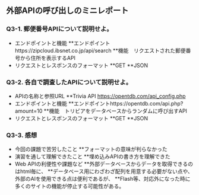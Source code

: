 ## 外部APIの呼び出しのミニレポート
### Q3-1. 郵便番号APIについて説明せよ。
* エンドポイントと機能
**エンドポイントhttps://zipcloud.ibsnet.co.jp/api/search 
**機能　リクエストされた郵便番号から住所を表示するAPI 
* リクエストとレスポンスのフォーマット
**GET 
**JSON 
### Q3-2. 各自で調査したAPIについて説明せよ。
* APIの名称と参照URL
**Trivia API https://opentdb.com/api_config.php 
* エンドポイントと機能
**エンドポイントhttps://opentdb.com/api.php?amount=10 
**機能　トリビアをデータベースからランダムに呼び出すAPI 
* リクエストとレスポンスのフォーマット
**GET 
**JSON 
### Q3-3. 感想
* 今回の課題で苦労したこと
**フォーマットの意味が判らなかった 
* 演習を通して理解できたこと
**埋め込みAPIの書き方を理解できた 
* Web APIの利便性や課題など
**外部データベースからデータを取得できるのはhtml毎に、 
**データベース用にわざわざ配列を用意する必要がない点や、外部のAIを使用できる点は便利であるが、 
**Flash等、対応外になった時に多くのサイトの機能が停止する可能性がある。 
